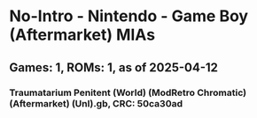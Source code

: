 # No-Intro - Nintendo - Game Boy (Aftermarket) MIAs
## Games: 1, ROMs: 1, as of 2025-04-12

### Traumatarium Penitent (World) (ModRetro Chromatic) (Aftermarket) (Unl).gb, CRC: 50ca30ad
